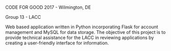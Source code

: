 CODE FOR GOOD 2017 - Wilmington, DE

Group 13 - LACC

Web based application written in Python incorporating Flask for account management and MySQL for data storage. The objective of this project is to provide technical assistance for the LACC in reviewing applications by creating a user-friendly interface for information.
